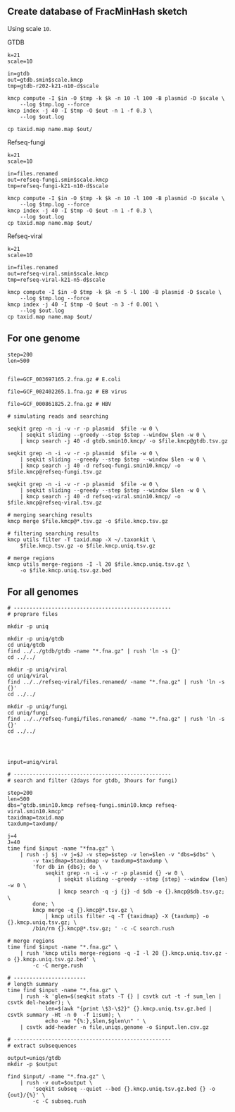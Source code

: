 ## Create database of FracMinHash sketch

Using scale `10`.

GTDB

    k=21
    scale=10
    
    in=gtdb
    out=gtdb.smin$scale.kmcp
    tmp=gtdb-r202-k21-n10-d$scale
    
    kmcp compute -I $in -O $tmp -k $k -n 10 -l 100 -B plasmid -D $scale \
        --log $tmp.log --force        
    kmcp index -j 40 -I $tmp -O $out -n 1 -f 0.3 \
        --log $out.log
    
    cp taxid.map name.map $out/

Refseq-fungi

    k=21
    scale=10
    
    in=files.renamed
    out=refseq-fungi.smin$scale.kmcp
    tmp=refseq-fungi-k21-n10-d$scale
    
    kmcp compute -I $in -O $tmp -k $k -n 10 -l 100 -B plasmid -D $scale \
        --log $tmp.log --force        
    kmcp index -j 40 -I $tmp -O $out -n 1 -f 0.3 \
        --log $out.log
    cp taxid.map name.map $out/
    
Refseq-viral

    k=21
    scale=10
    
    in=files.renamed
    out=refseq-viral.smin$scale.kmcp
    tmp=refseq-viral-k21-n5-d$scale
    
    kmcp compute -I $in -O $tmp -k $k -n 5 -l 100 -B plasmid -D $scale \
        --log $tmp.log --force        
    kmcp index -j 40 -I $tmp -O $out -n 3 -f 0.001 \
        --log $out.log
    cp taxid.map name.map $out/



## For one genome

    step=200
    len=500
    
    
    file=GCF_003697165.2.fna.gz # E.coli
    
    file=GCF_002402265.1.fna.gz # EB virus
    
    file=GCF_000861825.2.fna.gz # HBV
        
    # simulating reads and searching
    
    seqkit grep -n -i -v -r -p plasmid  $file -w 0 \
        | seqkit sliding --greedy --step $step --window $len -w 0 \
        | kmcp search -j 40 -d gtdb.smin10.kmcp/ -o $file.kmcp@gtdb.tsv.gz
        
    seqkit grep -n -i -v -r -p plasmid  $file -w 0 \
        | seqkit sliding --greedy --step $step --window $len -w 0 \
        | kmcp search -j 40 -d refseq-fungi.smin10.kmcp/ -o $file.kmcp@refseq-fungi.tsv.gz
        
    seqkit grep -n -i -v -r -p plasmid  $file -w 0 \
        | seqkit sliding --greedy --step $step --window $len -w 0 \
        | kmcp search -j 40 -d refseq-viral.smin10.kmcp/ -o $file.kmcp@refseq-viral.tsv.gz
    
    # merging searching results
    kmcp merge $file.kmcp@*.tsv.gz -o $file.kmcp.tsv.gz
    
    # filtering searching results
    kmcp utils filter -T taxid.map -X ~/.taxonkit \
        $file.kmcp.tsv.gz -o $file.kmcp.uniq.tsv.gz
        
    # merge regions
    kmcp utils merge-regions -I -l 20 $file.kmcp.uniq.tsv.gz \
        -o $file.kmcp.uniq.tsv.gz.bed


## For all genomes

    # --------------------------------------------------
    # preprare files

    mkdir -p uniq
    
    mkdir -p uniq/gtdb
    cd uniq/gtdb
    find ../../gtdb/gtdb -name "*.fna.gz" | rush 'ln -s {}'
    cd ../../
    
    mkdir -p uniq/viral
    cd uniq/viral
    find ../../refseq-viral/files.renamed/ -name "*.fna.gz" | rush 'ln -s {}'
    cd ../../
    
    mkdir -p uniq/fungi
    cd uniq/fungi
    find ../../refseq-fungi/files.renamed/ -name "*.fna.gz" | rush 'ln -s {}'
    cd ../../
    
    
    
    
    input=uniq/viral
    
    # --------------------------------------------------
    # search and filter (2days for gtdb, 3hours for fungi)
    
    step=200
    len=500
    dbs="gtdb.smin10.kmcp refseq-fungi.smin10.kmcp refseq-viral.smin10.kmcp"
    taxidmap=taxid.map
    taxdump=taxdump/
            
    j=4
    J=40
    time find $input -name "*fna.gz" \
        | rush -j $j -v j=$J -v step=$step -v len=$len -v "dbs=$dbs" \
            -v taxidmap=$taxidmap -v taxdump=$taxdump \
            'for db in {dbs}; do \
                seqkit grep -n -i -v -r -p plasmid {} -w 0 \
                    | seqkit sliding --greedy --step {step} --window {len} -w 0 \
                    | kmcp search -q -j {j} -d $db -o {}.kmcp@$db.tsv.gz; \
            done; \
            kmcp merge -q {}.kmcp@*.tsv.gz \
                | kmcp utils filter -q -T {taxidmap} -X {taxdump} -o {}.kmcp.uniq.tsv.gz; \
            /bin/rm {}.kmcp@*.tsv.gz; ' -c -C search.rush
    
    # merge regions
    time find $input -name "*.fna.gz" \
        | rush 'kmcp utils merge-regions -q -I -l 20 {}.kmcp.uniq.tsv.gz -o {}.kmcp.uniq.tsv.gz.bed' \
            -c -C merge.rush
    
    # -----------------------
    # length summary
    time find $input -name "*.fna.gz" \
        | rush -k 'glen=$(seqkit stats -T {} | csvtk cut -t -f sum_len | csvtk del-header); \
                len=$(awk "{print \$3-\$2}" {}.kmcp.uniq.tsv.gz.bed | csvtk summary -Ht -n 0  -f 1:sum); \
                echo -ne "{%:},$len,$glen\n" ' \
        | csvtk add-header -n file,uniqs,genome -o $input.len.csv.gz
    
    # --------------------------------------------------
    # extract subsequences

    output=uniqs/gtdb
    mkdir -p $output
    
    find $input/ -name "*.fna.gz" \
        | rush -v out=$output \
            'seqkit subseq --quiet --bed {}.kmcp.uniq.tsv.gz.bed {} -o {out}/{%}' \
            -c -C subseq.rush
